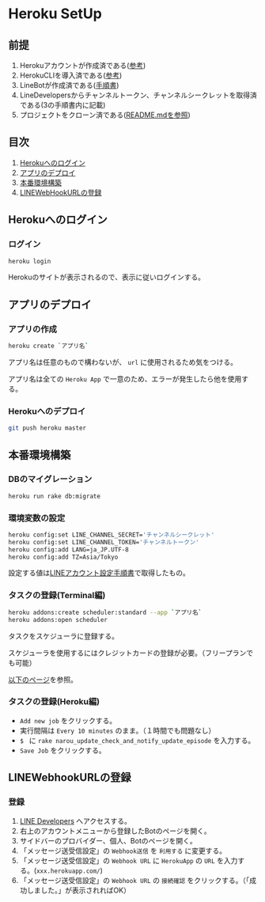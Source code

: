 # Heroku SetUp
## 前提
1. Herokuアカウントが作成済である([参考](https://qiita.com/Daiji-Nagashima/items/755ee75ebc72281a6a82))
2. HerokuCLIを導入済である([参考](https://qiita.com/Daiji-Nagashima/items/755ee75ebc72281a6a82))
3. LineBotが作成済である([手順書](./line_account.md))
4. LineDevelopersからチャンネルトークン、チャンネルシークレットを取得済である(3の手順書内に記載)
5. プロジェクトをクローン済である([README.mdを参照](/README.md))

## 目次
1. [Herokuへのログイン](##Herokuへのログイン)
2. [アプリのデプロイ](##アプリのデプロイ)
3. [本番環境構築](##本番環境構築)
4. [LINEWebHookURLの登録](##LINEWebhookURLの登録)

## Herokuへのログイン
### ログイン
``` bash
heroku login
```
Herokuのサイトが表示されるので、表示に従いログインする。

## アプリのデプロイ
### アプリの作成
``` bash
heroku create `アプリ名`
```
アプリ名は任意のもので構わないが、 `url` に使用されるため気をつける。

アプリ名は全ての `Heroku App` で一意のため、エラーが発生したら他を使用する。

### Herokuへのデプロイ
``` bash
git push heroku master
```

## 本番環境構築
### DBのマイグレーション
``` bash
heroku run rake db:migrate
```

### 環境変数の設定
``` bash
heroku config:set LINE_CHANNEL_SECRET='チャンネルシークレット'
heroku config:set LINE_CHANNEL_TOKEN='チャンネルトークン'
heroku config:add LANG=ja_JP.UTF-8
heroku config:add TZ=Asia/Tokyo
```
設定する値は[LINEアカウント設定手順書](./line_account.md)で取得したもの。

### タスクの登録(Terminal編)
``` bash
heroku addons:create scheduler:standard --app `アプリ名`
heroku addons:open scheduler
```
タスクをスケジューラに登録する。

スケジューラを使用するにはクレジットカードの登録が必要。（フリープランでも可能）

[以下のページ](https://reasonable-code.com/heroku-cron/)を参照。

### タスクの登録(Heroku編)
* `Add new job` をクリックする。
* 実行間隔は `Every 10 minutes` のまま。（１時間でも問題なし）
* `$ ` に `rake narou_update_check_and_notify_update_episode` を入力する。
* `Save Job` をクリックする。

## LINEWebhookURLの登録
### 登録
1. [LINE Developers](https://developers.line.biz/ja/) へアクセスする。
2. 右上のアカウントメニューから登録したBotのページを開く。
3. サイドバーのプロバイダー、個人、Botのページを開く。
4. 「メッセージ送受信設定」の `Webhook送信` を `利用する` に変更する。
5. 「メッセージ送受信設定」の `Webhook URL` に `HerokuApp` の `URL` を入力する。(`xxx.herokuapp.com/`)
6. 「メッセージ送受信設定」の `Webhook URL` の `接続確認` をクリックする。（「成功しました。」が表示されればOK）
